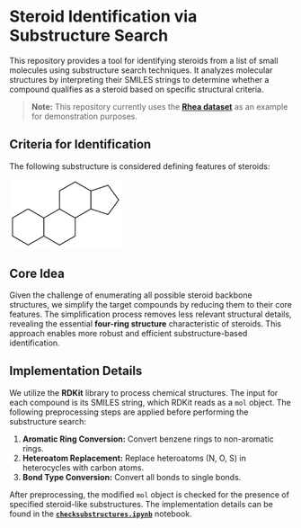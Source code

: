 # Steroid Identification via Substructure Search  

This repository provides a tool for identifying steroids from a list of small molecules using substructure search techniques. It analyzes molecular structures by interpreting their SMILES strings to determine whether a compound qualifies as a steroid based on specific structural criteria.  

> **Note:** This repository currently uses the [**Rhea dataset**](https://www.rhea-db.org/) as an example for demonstration purposes.  


## Criteria for Identification  

The following substructure is considered defining features of steroids:

<img src="https://github.com/ZinniaMa/steroid_search/blob/main/pngs/substructure.png" alt="Substructure" width="200">


## Core Idea  

Given the challenge of enumerating all possible steroid backbone structures, we simplify the target compounds by reducing them to their core features. The simplification process removes less relevant structural details, revealing the essential **four-ring structure** characteristic of steroids. This approach enables more robust and efficient substructure-based identification.  


## Implementation Details  

We utilize the **RDKit** library to process chemical structures. The input for each compound is its SMILES string, which RDKit reads as a `mol` object. The following preprocessing steps are applied before performing the substructure search:  

1. **Aromatic Ring Conversion:** Convert benzene rings to non-aromatic rings.  
2. **Heteroatom Replacement:** Replace heteroatoms (N, O, S) in heterocycles with carbon atoms.  
3. **Bond Type Conversion:** Convert all bonds to single bonds.

After preprocessing, the modified `mol` object is checked for the presence of specified steroid-like substructures. The implementation details can be found in the [**`checksubstructures.ipynb`**](https://github.com/ZinniaMa/steroid_search/blob/main/checksubstructures.ipynb) notebook.  
